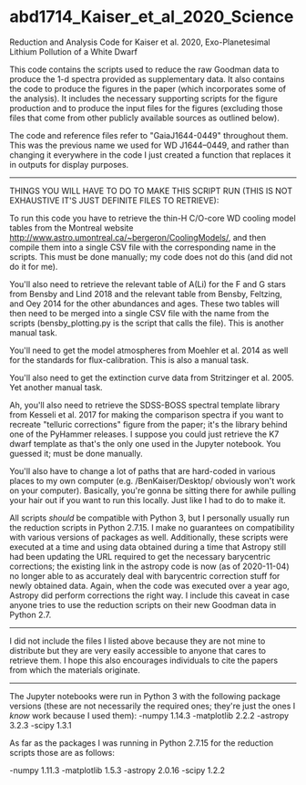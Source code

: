 # abd1714_Kaiser_et_al_2020_Science
Reduction and Analysis Code for Kaiser et al. 2020, Exo-Planetesimal Lithium Pollution of a White Dwarf

This code contains the scripts used to reduce the raw Goodman data to produce the 1-d spectra provided as supplementary data. It also contains the code to produce the figures in the paper (which incorporates some of the analysis). It includes the necessary supporting scripts for the figure production and to produce the input files for the figures (excluding those files that come from other publicly available sources as outlined below). 

The code and reference files refer to "GaiaJ1644-0449" throughout them. This was the previous name we used for WD J1644–0449, and rather than changing it everywhere in the code I just created a function that replaces it in outputs for display purposes.

***************
THINGS YOU WILL HAVE TO DO TO MAKE THIS SCRIPT RUN (THIS IS NOT EXHAUSTIVE IT'S JUST DEFINITE FILES TO RETRIEVE):

To run this code you have to retrieve the thin-H C/O-core WD cooling model tables from the Montreal website http://www.astro.umontreal.ca/~bergeron/CoolingModels/, and then compile them into a single CSV file with the corresponding name in the scripts. This must be done manually; my code does not do this (and did not do it for me).

You'll also need to retrieve the relevant table of A(Li) for the F and G stars from Bensby and Lind 2018 and the relevant table from Bensby, Feltzing, and Oey 2014 for the other abundances and ages. These two tables will then need to be merged into a single CSV file with the name from the scripts (bensby_plotting.py is the script that calls the file). This is another manual task.

You'll need to get the model atmospheres from Moehler et al. 2014 as well for the standards for flux-calibration. This is also a manual task.

You'll also need to get the extinction curve data from Stritzinger et al. 2005. Yet another manual task.

Ah, you'll also need to retrieve the SDSS-BOSS spectral template library from Kesseli et al. 2017 for making the comparison spectra if you want to recreate "telluric corrections" figure from the paper; it's the library behind one of the PyHammer releases. I suppose you could just retrieve the K7 dwarf template as that's the only one used in the Jupyter notebook. You guessed it; must be done manually.

You'll also have to change a lot of paths that are hard-coded in various places to my own computer (e.g. /BenKaiser/Desktop/ obviously won't work on your computer). Basically, you're gonna be sitting there for awhile pulling your hair out if you want to run this locally. Just like I had to do to make it.

All scripts *should* be compatible with Python 3, but I personally usually run the reduction scripts in Python 2.7.15. I make no guarantees on compatibility with various versions of packages as well. Additionally, these scripts were executed at a time and using data obtained during a time that Astropy still had been updating the URL required to get the necessary barycentric corrections; the existing link in the astropy code is now (as of 2020-11-04) no longer able to as accurately deal with barycentric correction stuff for newly obtained data. Again, when the code was executed over a year ago, Astropy did perform corrections the right way. I include this caveat in case anyone tries to use the reduction scripts on their new Goodman data in Python 2.7.


***********

I did not include the files I listed above because they are not mine to distribute but they are very easily accessible to anyone that cares to retrieve them. I hope this also encourages individuals to cite the papers from which the materials originate.


************

The Jupyter notebooks were run in Python 3 with the following package versions (these are not necessarily the required ones; they're just the ones I *know* work because I used them):
-numpy 1.14.3
-matplotlib 2.2.2
-astropy 3.2.3
-scipy 1.3.1

As far as the packages I was running in Python 2.7.15 for the reduction scripts those are as follows:

-numpy 1.11.3
-matplotlib 1.5.3
-astropy 2.0.16
-scipy 1.2.2